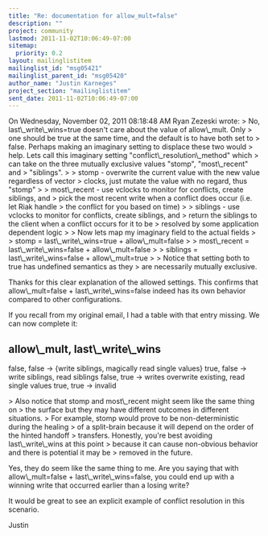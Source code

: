 ```yaml
---
title: "Re: documentation for allow_mult=false"
description: ""
project: community
lastmod: 2011-11-02T10:06:49-07:00
sitemap:
  priority: 0.2
layout: mailinglistitem
mailinglist_id: "msg05421"
mailinglist_parent_id: "msg05420"
author_name: "Justin Karneges"
project_section: "mailinglistitem"
sent_date: 2011-11-02T10:06:49-07:00
---
```



On Wednesday, November 02, 2011 08:18:48 AM Ryan Zezeski wrote:
&gt; No, last\\_write\\_wins=true doesn't care about the value of allow\\_mult. Only
&gt; one should be true at the same time, and the default is to have both set to
&gt; false. Perhaps making an imaginary setting to displace these two would
&gt; help. Lets call this imaginary setting "conflict\\_resolution\\_method" which
&gt; can take on the three mutually exclusive values "stomp", "most\\_recent" and
&gt; "siblings".
&gt; 
&gt; stomp - overwrite the current value with the new value regardless of vector
&gt; clocks, just mutate the value with no regard, thus "stomp"
&gt; 
&gt; most\\_recent - use vclocks to monitor for conflicts, create siblings, and
&gt; pick the most recent write when a conflict does occur (i.e. let Riak handle
&gt; the conflict for you based on time)
&gt; 
&gt; siblings - use vclocks to monitor for conflicts, create siblings, and
&gt; return the siblings to the client when a conflict occurs for it to be
&gt; resolved by some application dependent logic
&gt; 
&gt; Now lets map my imaginary field to the actual fields
&gt; 
&gt; stomp = last\\_write\\_wins=true + allow\\_mult=false
&gt; 
&gt; most\\_recent = last\\_write\\_wins=false + allow\\_mult=false
&gt; 
&gt; siblings = last\\_write\\_wins=false + allow\\_mult=true
&gt; 
&gt; Notice that setting both to true has undefined semantics as they
&gt; are necessarily mutually exclusive.

Thanks for this clear explanation of the allowed settings. This confirms that 
allow\\_mult=false + last\\_write\\_wins=false indeed has its own behavior compared 
to other configurations.

If you recall from my original email, I had a table with that entry missing. 
We can now complete it:

allow\\_mult, last\\_write\\_wins
-----------
false, false -&gt; {write siblings, magically read single values}
true, false -&gt; write siblings, read siblings
false, true -&gt; writes overwrite existing, read single values
true, true -&gt; invalid

&gt; Also notice that stomp and most\\_recent might seem like the same thing on
&gt; the surface but they may have different outcomes in different situations.
&gt; For example, stomp would prove to be non-deterministic during the healing
&gt; of a split-brain because it will depend on the order of the hinted handoff
&gt; transfers. Honestly, you're best avoiding last\\_write\\_wins at this point
&gt; because it can cause non-obvious behavior and there is potential it may be
&gt; removed in the future.

Yes, they do seem like the same thing to me. Are you saying that with 
allow\\_mult=false + last\\_write\\_wins=false, you could end up with a winning 
write that occurred earlier than a losing write?

It would be great to see an explicit example of conflict resolution in this 
scenario.

Justin

